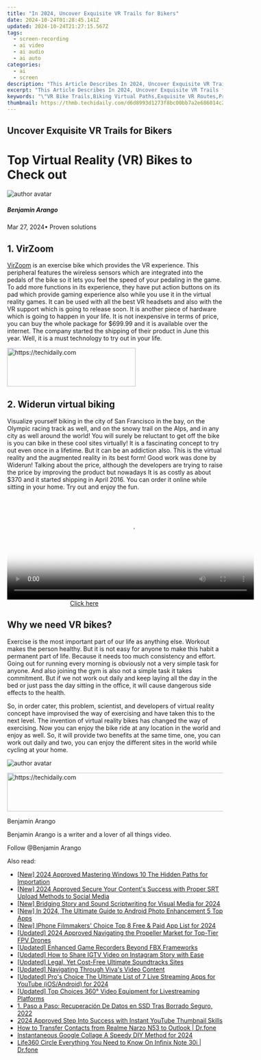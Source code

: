 ```yaml
---
title: "In 2024, Uncover Exquisite VR Trails for Bikers"
date: 2024-10-24T01:28:45.141Z
updated: 2024-10-24T21:27:15.567Z
tags: 
  - screen-recording
  - ai video
  - ai audio
  - ai auto
categories: 
  - ai
  - screen
description: "This Article Describes In 2024, Uncover Exquisite VR Trails for Bikers"
excerpt: "This Article Describes In 2024, Uncover Exquisite VR Trails for Bikers"
keywords: "\"VR Bike Trails,Biking Virtual Paths,Exquisite VR Routes,Premium VR Cycling,VR Adventure Rides,High-Quality VR Journeys,Elite VR Biker Trails\""
thumbnail: https://thmb.techidaily.com/d6d8993d1273f8bc00bb7a2e686014c201566f37966420d7b78cb492b551351d.jpg
---
```


## Uncover Exquisite VR Trails for Bikers

# Top Virtual Reality (VR) Bikes to Check out

![author avatar](https://images.wondershare.com/filmora/article-images/benjamin-arango-author.jpg)

##### Benjamin Arango

 Mar 27, 2024• Proven solutions

## 1\. VirZoom

[VirZoom](https://virzoom.com/) is an exercise bike which provides the VR experience. This peripheral features the wireless sensors which are integrated into the pedals of the bike so it lets you feel the speed of your pedaling in the game. To add more functions in its experience, they have put action buttons on its pad which provide gaming experience also while you use it in the virtual reality games. It can be used with all the best VR headsets and also with the VR support which is going to release soon. It is another piece of hardware which is going to happen in your life. It is not inexpensive in terms of price, you can buy the whole package for $699.99 and it is available over the internet. The company started the shipping of their product in June this year. Well, it is a must technology to try out in your life.

<!-- affiliate ads begin -->
<a href="https://aligracehair.sjv.io/c/5597632/1902289/19272" target="_top" id="1902289">
  <img src="//a.impactradius-go.com/display-ad/19272-1902289" border="0" alt="https://techidaily.com" width="300" height="90"/>
</a>
<img height="0" width="0" src="https://aligracehair.sjv.io/i/5597632/1902289/19272" style="position:absolute;visibility:hidden;" border="0" />
<!-- affiliate ads end -->

## 2\. Widerun virtual biking

Visualize yourself biking in the city of San Francisco in the bay, on the Olympic racing track as well, and on the snowy trail on the Alps, and in any city as well around the world! You will surely be reluctant to get off the bike is you can bike in these cool sites virtually! It is a fascinating concept to try out even once in a lifetime. But it can be an addiction also. This is the virtual reality and the augmented reality in its best form! Good work was done by Widerun! Talking about the price, although the developers are trying to raise the price by improving the product but nowadays It is as costly as about $370 and it started shipping in April 2016\. You can order it online while sitting in your home. Try out and enjoy the fun.

<!-- affiliate ads begin -->
<span id="1983473">
					<video width="576" height="240" style="cursor:pointer"
           poster="//a.impactradius-go.com/display-clicktoplayimage/1983473.png"
           onclick="if(!this.playClicked){this.play();this.setAttribute('controls',true);this.playClicked=true;}">
	   <source src="//a.impactradius-go.com/display-ad/22993-1983473">
	   <img src="//a.impactradius-go.com/display-clicktoplayimage/1983473.png" style="border: none; height: 100%; width: 100%; object-fit: contain">
	</video>
	<div style="width:360px;text-align:center"><a href="javascript:window.open(decodeURIComponent('https%3A%2F%2Fhomestyler.sjv.io%2Fc%2F5597632%2F1983473%2F22993'), '_blank');void(0);">Click here</a></div>
</span>
<img height="0" width="0" src="https://imp.pxf.io/i/5597632/1983473/22993" style="position:absolute;visibility:hidden;" border="0" />
<!-- affiliate ads end -->

## Why we need VR bikes?

Exercise is the most important part of our life as anything else. Workout makes the person healthy. But it is not easy for anyone to make this habit a permanent part of life. Because it needs too much consistency and effort. Going out for running every morning is obviously not a very simple task for anyone. And also joining the gym is also not a simple task it takes commitment. But if we not work out daily and keep laying all the day in the bed or just pass the day sitting in the office, it will cause dangerous side effects to the health.

So, in order cater, this problem, scientist, and developers of virtual reality concept have improvised the way of exercising and have taken this to the next level. The invention of virtual reality bikes has changed the way of exercising. Now you can enjoy the bike ride at any location in the world and enjoy as well. So, it will provide two benefits at the same time, one, you can work out daily and two, you can enjoy the different sites in the world while cycling at your home.

![author avatar](https://images.wondershare.com/filmora/article-images/benjamin-arango-author.jpg)

<!-- affiliate ads begin -->
<a href="https://appsumo.8odi.net/c/5597632/2043617/7443" target="_top" id="2043617">
  <img src="//a.impactradius-go.com/display-ad/7443-2043617" border="0" alt="https://techidaily.com" width="728" height="90"/>
</a>
<img height="0" width="0" src="https://appsumo.8odi.net/i/5597632/2043617/7443" style="position:absolute;visibility:hidden;" border="0" />
<!-- affiliate ads end -->

Benjamin Arango

Benjamin Arango is a writer and a lover of all things video.

Follow @Benjamin Arango


<ins class="adsbygoogle"
     style="display:block"
     data-ad-format="autorelaxed"
     data-ad-client="ca-pub-7571918770474297"
     data-ad-slot="1223367746"></ins>



<ins class="adsbygoogle"
     style="display:block"
     data-ad-client="ca-pub-7571918770474297"
     data-ad-slot="8358498916"
     data-ad-format="auto"
     data-full-width-responsive="true"></ins>


<span class="atpl-alsoreadstyle">Also read:</span>
<div><ul>
<li><a href="https://fox-friendly.techidaily.com/new-2024-approved-mastering-windows-10-the-hidden-paths-for-importation/"><u>[New] 2024 Approved Mastering Windows 10 The Hidden Paths for Importation</u></a></li>
<li><a href="https://fox-friendly.techidaily.com/new-2024-approved-secure-your-contents-success-with-proper-srt-upload-methods-to-social-media/"><u>[New] 2024 Approved Secure Your Content's Success with Proper SRT Upload Methods to Social Media</u></a></li>
<li><a href="https://fox-friendly.techidaily.com/new-bridging-story-and-sound-scriptwriting-for-visual-media-for-2024/"><u>[New] Bridging Story and Sound Scriptwriting for Visual Media for 2024</u></a></li>
<li><a href="https://fox-friendly.techidaily.com/new-in-2024-the-ultimate-guide-to-android-photo-enhancement-5-top-apps/"><u>[New] In 2024, The Ultimate Guide to Android Photo Enhancement 5 Top Apps</u></a></li>
<li><a href="https://fox-friendly.techidaily.com/new-iphone-filmmakers-choice-top-8-free-and-paid-app-list-for-2024/"><u>[New] IPhone Filmmakers' Choice Top 8 Free & Paid App List for 2024</u></a></li>
<li><a href="https://fox-links.techidaily.com/updated-2024-approved-navigating-the-propeller-market-for-top-tier-fpv-drones/"><u>[Updated] 2024 Approved Navigating the Propeller Market for Top-Tier FPV Drones</u></a></li>
<li><a href="https://remote-screen-capture.techidaily.com/updated-enhanced-game-recorders-beyond-fbx-frameworks/"><u>[Updated] Enhanced Game Recorders Beyond FBX Frameworks</u></a></li>
<li><a href="https://instagram-video-files.techidaily.com/updated-how-to-share-igtv-video-on-instagram-story-with-ease/"><u>[Updated] How to Share IGTV Video on Instagram Story with Ease</u></a></li>
<li><a href="https://article-files.techidaily.com/updated-legal-yet-cost-free-ultimate-soundtracks-sites/"><u>[Updated] Legal, Yet Cost-Free Ultimate Soundtracks Sites</u></a></li>
<li><a href="https://fox-friendly.techidaily.com/updated-navigating-through-vivas-video-content/"><u>[Updated] Navigating Through Viva's Video Content</u></a></li>
<li><a href="https://youtube-lab.techidaily.com/ed-pros-choice-the-ultimate-list-of-7-live-streaming-apps-for-youtube-iosandroid-for-2024/"><u>[Updated] Pro's Choice The Ultimate List of 7 Live Streaming Apps for YouTube (iOS/Android) for 2024</u></a></li>
<li><a href="https://fox-friendly.techidaily.com/updated-top-choices-360-video-equipment-for-livestreaming-platforms/"><u>[Updated] Top Choices 360° Video Equipment for Livestreaming Platforms</u></a></li>
<li><a href="https://discover-bytes.techidaily.com/1-paso-a-paso-recuperacion-de-datos-en-ssd-tras-borrado-seguro-2022/"><u>1. Paso a Paso: Recuperación De Datos en SSD Tras Borrado Seguro, 2022</u></a></li>
<li><a href="https://youtube-zero.techidaily.com/approved-step-into-success-with-instant-youtube-thumbnail-skills/"><u>2024 Approved Step Into Success with Instant YouTube Thumbnail Skills</u></a></li>
<li><a href="https://blog-min.techidaily.com/how-to-transfer-contacts-from-realme-narzo-n53-to-outlook-drfone-by-drfone-transfer-from-android-transfer-from-android/"><u>How to Transfer Contacts from Realme Narzo N53 to Outlook | Dr.fone</u></a></li>
<li><a href="https://fox-friendly.techidaily.com/instantaneous-google-collage-a-speedy-diy-method-for-2024/"><u>Instantaneous Google Collage A Speedy DIY Method for 2024</u></a></li>
<li><a href="https://fake-location.techidaily.com/life360-circle-everything-you-need-to-know-on-infinix-note-30i-drfone-by-drfone-virtual-android/"><u>Life360 Circle Everything You Need to Know On Infinix Note 30i | Dr.fone</u></a></li>
</ul></div>

